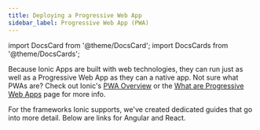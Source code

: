 ```yaml
---
title: Deploying a Progressive Web App
sidebar_label: Progressive Web App (PWA)
---
```


import DocsCard from '@theme/DocsCard';
import DocsCards from '@theme/DocsCards';

<head>
  <title>Deploying A Progressive Web Application (PWA) | PWA Deployment</title>
  <meta name="description" content="Ionic Applications are built with web technologies that run just as well as a Progressive Web App as they do a native app. Learn how to deploy a PWA with Ionic." />
</head>

Because Ionic Apps are built with web technologies, they can run just as well as a Progressive Web App as they can a native app. Not sure what PWAs are? Check out Ionic's <a href="https://ionicframework.com/pwa" target="_blank">PWA Overview</a> or the [What are Progressive Web Apps](../core-concepts/what-are-progressive-web-apps.md) page for more info.

For the frameworks Ionic supports, we've created dedicated guides that go into more detail. Below are links for Angular and React.

<DocsCards>
  <DocsCard header="Angular" href="../angular/pwa" img="/img/frameworks/angular.svg"></DocsCard>
  <DocsCard header="React" href="../react/pwa" img="/img/frameworks/react.svg"></DocsCard>
</DocsCards>
